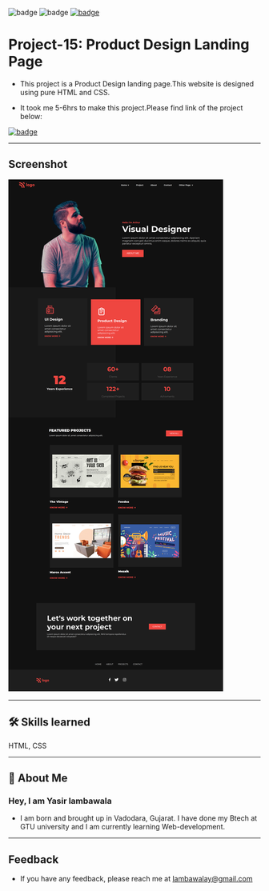 ![badge](https://img.shields.io/badge/MADE%20WITH-HTML%20%26%20CSS-blue)
![badge](https://img.shields.io/badge/TIME%20TAKEN-5--6hrs-red)
[![badge](https://img.shields.io/badge/SEE%20DEMO%20-VISIT-green)](https://project15-08822.netlify.app/)

# Project-15: Product Design Landing Page

- This project is a Product Design landing page.This website is designed using pure HTML and CSS.

- It took me 5-6hrs to make this project.Please find link of the project below:

[![badge](https://img.shields.io/badge/LINK%20OF-PROJECT--15-black)](https://project15-08822.netlify.app/)

---

## Screenshot

![App Screenshot](./images/project-15ss.png)

---

## 🛠 Skills learned

HTML, CSS

---

## 🚀 About Me

### Hey, I am Yasir lambawala

- I am born and brought up in Vadodara, Gujarat. I have done my Btech at GTU university and I am currently learning Web-development.

---

## Feedback

- If you have any feedback, please reach me at lambawalay@gmail.com
